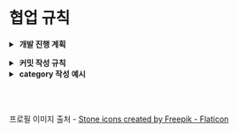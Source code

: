 # 협업 규칙

<details><summary><b>&nbsp;개발 진행 계획</b></summary><br>

  0. 기본적으로 모든 개발 진행상황은 [GitHub Project](https://github.com/orgs/samdoreee/projects/1)를 이용해서 관리함

  - 주마다 해야할 일 listing
  - 진행상황 파악

  1. 작업당 하나의 branch 사용

  - branch 명은 `{category}/{작업할 내용의 issue 번호}`

    ex) `fix/18`

  2. 작업이 완료되면 PR 생성 후 모든 사람에게 리뷰 받고 머지하기

<br></details>
  
<details><summary><b>&nbsp;커밋 작성 규칙</b></summary><br>

  ```
  category: title

  - message
  - message
  ```

  예시

  <img width="496" alt="image" src="https://user-images.githubusercontent.com/74577693/195273709-c34395b3-817d-4794-b645-893b71165ee6.png">

  <br>

</details>

<details><summary><b>&nbsp;category 작성 예시</b></summary><br>

  - feat : 새로운 기능에 대한 커밋
  - fix : 버그 수정에 대한 커밋
  - test : 테스트 코드와 관련된 커밋
  - refactor : 코드 리팩토링에 대한 커밋
  - style : 코드 정렬, unused import 제거 등 코드 스타일과 관련된 커밋
  - chore : 그 외 자잘한 수정에 대한 커밋

  <br>

  - build : 빌드 관련 파일 수정에 대한 커밋
  - ci : CI관련 설정 수정에 대한 커밋
  - docs : 문서 수정에 대한 커밋
 
<br></details>

<br><br>

프로필 이미지 출처 - <a href="https://www.flaticon.com/free-icons/stone" title="stone icons">Stone icons created by Freepik - Flaticon</a>
